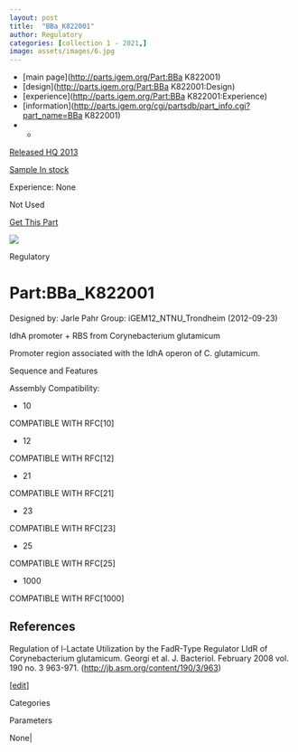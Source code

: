 ```yaml
---
layout: post
title:  "BBa_K822001"
author: Regulatory
categories: [collection 1 - 2021,] 
image: assets/images/6.jpg
---
```



  * [main page](http://parts.igem.org/Part:BBa K822001)
  * [design](http://parts.igem.org/Part:BBa K822001:Design)
  * [experience](http://parts.igem.org/Part:BBa K822001:Experience)
  * [information](http://parts.igem.org/cgi/partsdb/part_info.cgi?part_name=BBa K822001)
  *   * 

[Released HQ 2013](http://parts.igem.org/Help:Part_Status_Box)

[Sample In stock](http://parts.igem.org/Help:Part_Status_Box)

Experience: None

Not Used

[ Get This Part](http://parts.igem.org/partsdb/get_part.cgi?part=BBa_K822001)

![](http://parts.igem.org/images/partbypart/icon_regulatory.png)

Regulatory

# Part:BBa_K822001

Designed by: Jarle Pahr   Group: iGEM12_NTNU_Trondheim   (2012-09-23)

ldhA promoter + RBS from Corynebacterium glutamicum

Promoter region associated with the ldhA operon of C. glutamicum.

Sequence and Features

  

Assembly Compatibility:

  * 10

COMPATIBLE WITH RFC[10]

  * 12

COMPATIBLE WITH RFC[12]

  * 21

COMPATIBLE WITH RFC[21]

  * 23

COMPATIBLE WITH RFC[23]

  * 25

COMPATIBLE WITH RFC[25]

  * 1000

COMPATIBLE WITH RFC[1000]

  

## References

Regulation of l-Lactate Utilization by the FadR-Type Regulator LldR of
Corynebacterium glutamicum. Georgi et al. J. Bacteriol. February 2008 vol. 190
no. 3 963-971. (<http://jb.asm.org/content/190/3/963>)

[[edit](http://parts.igem.org/partsdb/part_info.cgi?part_name=BBa_K822001)]

Categories

Parameters

None|

